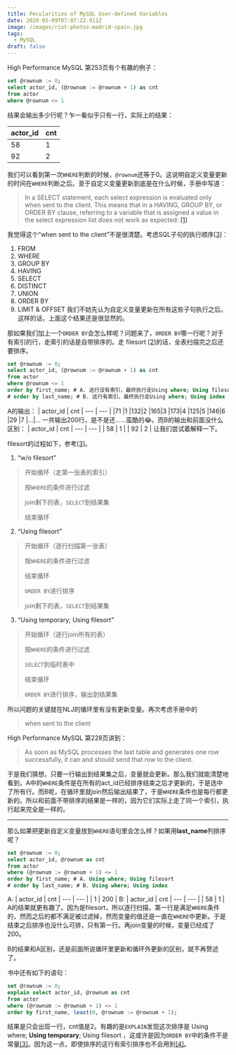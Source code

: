 ```yaml
---
title: Pecularities of MySQL User-defined Variables
date: 2020-05-09T07:07:22.911Z
image: /images/riot-photos-madrid-spain.jpg
tags:
  - MySQL
draft: false
---
```

High Performance MySQL 第253页有个有趣的例子：

```sql
set @rownum := 0;
select actor_id, (@rownum := @rownum + 1) as cnt
from actor
where @rownum <= 1
```

结果会输出多少行呢？乍一看似乎只有一行，实际上的结果：

| actor_id | cnt
| --- | --- |
| 58 | 1 |
| 92 | 2 |

我们可以看到第一次`WHERE`判断的时候，`@rownum`还等于0。这说明自定义变量更新的时间在`WHERE`判断之后。至于自定义变量更新到底是在什么时候，手册中写道：

> In a SELECT statement, each select expression is evaluated only when sent to the client. This means that in a HAVING, GROUP BY, or ORDER BY clause, referring to a variable that is assigned a value in the select expression list does not work as expected: [\[1\]](https://dev.mysql.com/doc/refman/5.7/en/user-variables.html)

我觉得这个“when sent to the client”不是很清楚。考虑SQL子句的执行顺序[\[3\]](https://www.eversql.com/sql-order-of-operations-sql-query-order-of-execution/)：

1. FROM
2. WHERE
3. GROUP BY
4. HAVING
5. SELECT
6. DISTINCT
7. UNION
8. ORDER BY
9. LIMIT & OFFSET
我们不妨先认为自定义变量更新在所有这些子句执行之后。这样的话，上面这个结果还是很显然的。

那如果我们加上一个`ORDER BY`会怎么样呢？问题来了，`ORDER BY`哪一行呢？对于有索引的行，走索引的话是自带排序的。走   filesort [\[2\]](https://www.percona.com/blog/2009/03/05/what-does-using-filesort-mean-in-mysql/)的话，全表扫描完之后还要排序。

```sql
set @rownum := 0;
select actor_id, (@rownum := @rownum + 1) as cnt
from actor
where @rownum <= 1
order by first_name; # A. 这行没有索引，最终执行走Using where; Using filesort
# order by last_name; # B. 这行有索引，最终执行走Using where; Using index
```

A的输出：
| actor_id | cnt
| --- | --- |
|71	|1
|132|2
|165|3
|173|4
|125|5
|146|6
|29	|7
|...|...
一共输出200行，是不是还……蛮酷的😂。而B的输出和前面没什么区别：
| actor_id | cnt
| --- | --- |
| 58 | 1 |
| 92 | 2 |
让我们尝试着解释一下。

filesort的过程如下，参考[\[3\]](http://s.petrunia.net/blog/?p=24)。

1. “w/o filesort”
>开始循环（走第一张表的索引）
>
>按`WHERE`的条件进行过滤
>
>join剩下的表，`SELECT`到结果集
>
>结束循环
   
2. “Using filesort”
>开始循环（逐行扫描第一张表）
>
>按`WHERE`的条件进行过滤
>
>结束循环
>
>`ORDER BY`进行排序
>
>join剩下的表，`SELECT`到结果集

3. “Using temporary; Using filesort”
>开始循环（逐行join所有的表）
>
>按`WHERE`的条件进行过滤
>
>`SELECT`到临时表中
>
>结束循环
>
>`ORDER BY`进行排序，输出到结果集

所以问题的关键就在NLJ的循环里有没有更新变量。再次考虑手册中的
>when sent to the client

High Performance MySQL 第228页讲到：

> As soon as MySQL processes the last table and generates one row successfully, it can and should send that row to the client.

于是我们猜想，只要一行输出到结果集之后，变量就会更新。那么我们就能清楚地看到，A中的`WHERE`条件是在所有的act_id已经排序结束之后才更新的，于是选中了所有行。而B呢，在循环里就join然后输出结果了，于是`WHERE`条件也是每行都更新的。所以和前面不带排序的结果是一样的，因为它们实际上走了同一个索引，执行起来完全是一样的。

---

那么如果把更新自定义变量放到`WHERE`语句里会怎么样？如果用**last_name**列排序呢？

```sql
set @rownum := 0;
select actor_id, @rownum as cnt
from actor
where (@rownum := @rownum + 1) <= 1
order by first_name; # A. Using where; Using filesort
# order by last_name; # B. Using where; Using index
```
A:
| actor_id | cnt
| --- | --- |
| 1 | 200 |
B:
| actor_id | cnt
| --- | --- |
| 58 | 1 |
A的结果就更有趣了。因为是filesort，所以逐行扫描，第一行是满足`WHERE`条件的，然而之后的都不满足被过滤掉，然而变量的值还是一直在`WHERE`中更新。于是结束之后排序也没什么可排，只有第一行。再join变量的时候，变量已经成了200。

B的结果和A区别，还是前面所说循环里更新和循环外更新的区别，就不再赘述了。

书中还有如下的语句：

```sql
set @rownum := 0;
explain select actor_id, @rownum as cnt
from actor
where (@rownum := @rownum + 1) <= 1
order by first_name, least(0, @rownum := @rownum + 1);
```

结果是只会出现一行，cnt值是2。有趣的是`EXPLAIN`发现这次排序是 Using where; **Using temporary**; Using filesort ，这或许是因为`ORDER BY`中的条件不是常量[\[3\]](http://s.petrunia.net/blog/?p=24)。因为这一点，即使排序的这行有索引排序也不会用到[\[4\]](https://dev.mysql.com/doc/refman/8.0/en/order-by-optimization.html)。